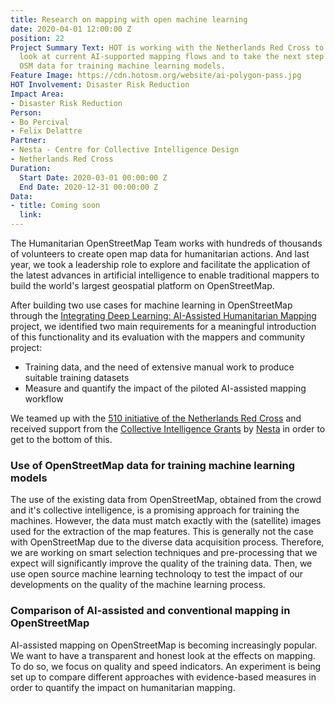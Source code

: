 ```yaml
---
title: Research on mapping with open machine learning
date: 2020-04-01 12:00:00 Z
position: 22
Project Summary Text: HOT is working with the Netherlands Red Cross to have an evidence-based
  look at current AI-supported mapping flows and to take the next step towards using
  OSM data for training machine learning models.
Feature Image: https://cdn.hotosm.org/website/ai-polygon-pass.jpg
HOT Involvement: Disaster Risk Reduction
Impact Area:
- Disaster Risk Reduction
Person:
- Bo Percival
- Felix Delattre
Partner:
- Nesta - Centre for Collective Intelligence Design
- Netherlands Red Cross
Duration:
  Start Date: 2020-03-01 00:00:00 Z
  End Date: 2020-12-31 00:00:00 Z
Data:
- title: Coming soon
  link: 
---
```


The Humanitarian OpenStreetMap Team works with hundreds of thousands of volunteers to create open map data for humanitarian actions. And last year, we took a leadership role to explore and facilitate the application of the latest advances in artificial intelligence to enable traditional mappers to build the world's largest geospatial platform on OpenStreetMap.

After building two use cases for machine learning in OpenStreetMap through the [Integrating Deep Learning: AI-Assisted Humanitarian Mapping](https://www.hotosm.org/projects/ai-assisted-humanitarian-mapping/) project, we identified two main requirements for a meaningful introduction of this functionality and its evaluation with the mappers and community project:

* Training data, and the need of extensive manual work to produce suitable training datasets
* Measure and quantify the impact of the piloted AI-assisted mapping workflow

We teamed up with the [510 initiative of the Netherlands Red Cross](https://www.510.global/) and received support from the [Collective Intelligence Grants](https://www.nesta.org.uk/project/collective-intelligence-grants/) by [Nesta](https://www.nesta.org.uk/) in order to get to the bottom of this.


### Use of OpenStreetMap data for training machine learning models

The use of the existing data from OpenStreetMap, obtained from the crowd and it's collective intelligence, is a promising approach for training the machines. However, the data must match exactly with the (satellite) images used for the extraction of the map features. This is generally not the case with OpenStreetMap due to the diverse data acquisition process. Therefore, we are working on smart selection techniques and pre-processing that we expect will significantly improve the quality of the training data. Then, we use open source machine learning technoloqy to test the impact of our developments on the quality of the machine learning process.

### Comparison of AI-assisted and conventional mapping in OpenStreetMap

AI-assisted mapping on OpenStreetMap is becoming increasingly popular. We want to have a transparent and honest look at the effects on mapping. To do so, we focus on quality and speed indicators. An experiment is being set up to compare different approaches with evidence-based measures in order to quantify the impact on humanitarian mapping.

